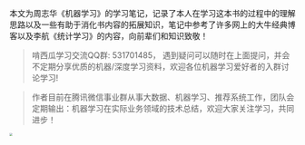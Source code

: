 本文为周志华《机器学习》的学习笔记，记录了本人在学习这本书的过程中的理解思路以及一些有助于消化书内容的拓展知识，笔记中参考了许多网上的大牛经典博客以及李航《统计学习》的内容，向前辈们和知识致敬！

> 啃西瓜学习交流QQ群: 531701485， 遇到疑问可以随时在上面提问，并会不定期分享优质的机器/深度学习资料，欢迎各位机器学习爱好者的入群讨论学习!



> 作者目前在腾讯微信事业群从事大数据、机器学习、推荐系统工作，团队会定期输出：机器学习在实际业务领域的技术总结，欢迎大家关注学习，共同进步！

<img src="https://ftp.bmp.ovh/imgs/2021/07/022f98f41a401e3a.jpeg" style="zoom:30%;" />

